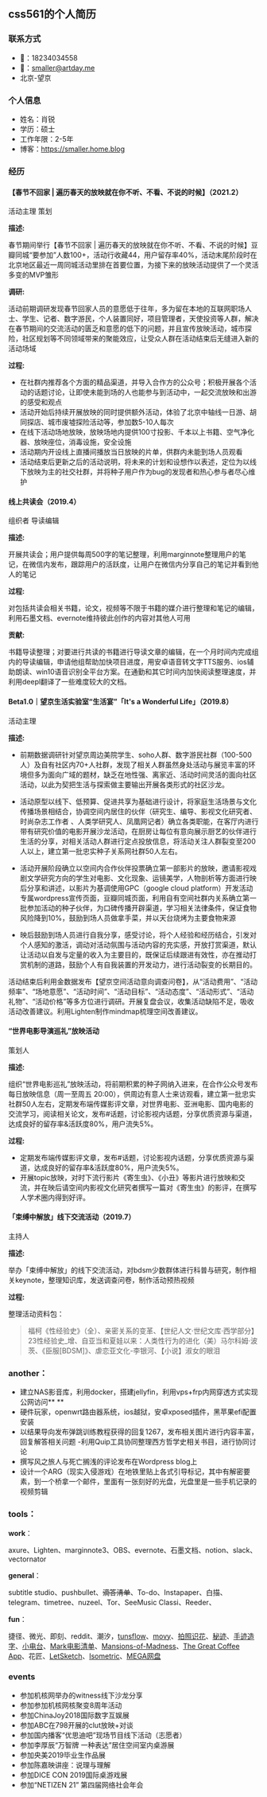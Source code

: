 ## css561的个人简历
### 联系方式
- 📱：18234034558
- 📧：smaller@artday.me
- 北京-望京

### 个人信息
- 姓名：肖锐
- 学历：硕士
- 工作年限：2-5年
- 博客：https://smaller.home.blog

### 经历
#### 【春节不回家 | 遍历春天的放映就在你不听、不看、不说的时候】（2021.2）
活动主理 策划

**描述:**

春节期间举行【春节不回家 | 遍历春天的放映就在你不听、不看、不说的时候】豆瓣同城“要参加”人数100+，活动行收藏44，用户留存率40%，活动末尾阶段时在北京地区最近一周同城活动里排在首要位置，为接下来的放映活动提供了一个灵活多变的MVP雏形

**调研:**

活动前期调研发现春节回家人员的意愿低于往年，多为留在本地的互联网职场人士、学生、记者、数字游民，个人装置同好，项目管理者，天使投资等人群，解决在春节期间的交流活动的匮乏和意愿的低下的问题，并且宣传放映活动，城市探险，社区规划等不同领域带来的聚能效应，让受众人群在活动结束后无缝进入新的活动场域

**过程:**

- 在社群内推荐各个方面的精品渠道，并导入合作方的公众号；积极开展各个活动的话题讨论，让即使未能到场的人也能参与到活动中，一起交流放映和出游的感受和观点
- 活动开始后持续开展放映的同时提供额外活动，体验了北京中轴线一日游、胡同探店、城市废墟探险活动等，参加数5-10人每次
- 在线下活动场地放映，放映场地内提供100寸投影、千本以上书籍、空气净化器、放映座位，消毒设施，安全设施
- 活动期内开设线上直播间播放当日放映的片单，供群内未能到场人员观看
- 活动结束后更新之后的活动说明，将未来的计划和设想作以表述，定位为以线下放映为主的社交社群，并将种子用户作为bug的发现者和热心参与者尽心维护

#### 线上共读会（2019.4）
组织者 导读编辑

**描述:**

开展共读会；用户提供每周500字的笔记整理，利用marginnote整理用户的笔记，在微信内发布，跟踪用户的活跃度，让用户在微信内分享自己的笔记并看到他人的笔记

**过程:**

对包括共读会相关书籍，论文，视频等不限于书籍的媒介进行整理和笔记的编辑，利用石墨文档、evernote维持彼此创作的内容对其他人可用

**贡献:**

书籍导读整理；对要进行共读的书籍进行导读文章的编辑，在一个月时间内完成组内的导读编辑，申请他组帮助加快项目进度，用安卓语音转文字TTS服务、ios辅助朗读、win10语音识别全平台方案。在通勤和其它时间内加快阅读整理速度，并利用deepl翻译了一些难度较大的文档。

#### Beta1.0｜望京生活实验室“生活宴”「It's a Wonderful Life」（2019.8）
活动主理

**描述:**

- 前期数据调研针对望京周边美院学生、soho人群、数字游民社群（100-500人）及自有社区内70+人社群，发现了相关人群虽然身处活动与展览丰富的环境但多为面向广域的题材，缺乏在地性强、离家近、活动时间灵活的面向社区活动，以此为契把生活与探索做主要输出开展各类形式的社区沙龙。

- 活动原型以线下、低预算、促进共享为基础进行设计，将家庭生活场景与文化传播场景相结合，协调空间内居住的伙伴（研究生、编导、影视文化研究者、时尚杂志工作者 、人类学研究人、凤凰网记者）确立各类职能，在客厅内进行带有研究价值的电影开展沙龙活动，在厨房让每位有意向展示厨艺的伙伴进行生活的分享，对相关活动人群进行定点投放信息，将活动关注人群裂变至200人以上，建立第一批忠实种子关系网社群50人左右。

- 活动开展阶段确立以空间内合作伙伴投票确立第一部影片的放映，邀请影视戏剧文学研究方向的学生对电影、文化现象、运镜美学，人物剖析等方面进行映后分享和讲述，以影片为基调使用GPC（google cloud platform）开发活动专属wordpress宣传页面，豆瓣同城页面，利用自有空间社群内关系确立第一批参加活动的种子伙伴，为口碑传播开辟渠道，学习相关法律条件，保证食物风险降到10%，鼓励到场人员做拿手菜，并以天台烧烤为主要食物来源

- 映后鼓励到场人员进行自我分享，感受讨论，将个人经验和经历结合，引发对个人感知的激活，调动对活动氛围与活动内容的充实感，开放打赏渠道，默认让活动以自发与定量的收入为主要目的，既保证后续跟进有效性，亦在推动打赏机制的道路，鼓励个人有自我装置的开发动力，进行活动裂变的长期目的。

活动结束后利用金数据发布【望京空间活动意向调查问卷】，从“活动费用”、“活动频率”、“场地意愿”、“活动时间”、“活动目标”、“活动态度”、“活动形式”、“活动礼物”、“活动价格”等多方位进行调研。开展复盘会议，收集活动缺陷不足，吸收活动改善建议。利用Lighten制作mindmap梳理空间改善建议。

#### “世界电影导演巡礼”放映活动
策划人

**描述:**

组织“世界电影巡礼”放映活动，将前期积累的种子网纳入进来，在合作公众号发布每日放映信息（周一至周五 20:00），供周边有意人士来访观看，建立第一批忠实社群50人左右，定期发布端传媒影评文章，对世界电影、亚洲电影、国内电影的交流学习，阅读相关论文，发布#话题，讨论影视内话题，分享优质资源与渠道，达成良好的留存率&活跃度80%，用户流失5%。

**过程:**

- 定期发布端传媒影评文章，发布#话题，讨论影视内话题，分享优质资源与渠道，达成良好的留存率&活跃度80%，用户流失5%。
- 开展topic放映，对时下流行影片《寄生虫》、《小丑》等影片进行放映和交流，并在映后请空间内影视文化研究者撰写一篇对《寄生虫》的影评，在撰写人学术圈内得到好评。 

#### 「束缚中解放」线下交流活动（2019.7）
主持人

**描述:**

举办「束缚中解放」的线下交流活动，对bdsm少数群体进行科普与研究，制作相关keynote，整理知识库，发送调查问卷，制作活动预热视频

**过程:**

整理活动资料包：

> 福柯《性经验史》（全）、亲密关系的变革、【世纪人文·世纪文库·西学部分】23性经验史_增、自亚当和夏娃以来：人类性行为的进化（美）马尔科姆·波茨、《臣服[BDSM]》、虐恋亚文化-李银河、【小说】淑女的眼泪

### another：
- 建立NAS影音库，利用docker，搭建jellyfin，利用vps+frp内网穿透方式实现公网访问** **
- 硬件玩家，openwrt路由器系统，ios越狱，安卓xposed插件，黑苹果efi配置安装
- 以结果导向发布弹跳训练教程获得的回复1267，发布相关图片进行内容丰富，回复解答相关问题
 -利用Quip工具协同整理西方哲学史相关书目，进行协同讨论
- 撰写风之旅人与死亡搁浅的评论发布在Wordpress blog上
- 设计一个ARG（现实入侵游戏）在地铁里贴上各式引导标记，其中有解密要素，到一个桥拿一个邮件，里面有一张刻好的光盘，光盘里是一些手机记录的视频剪辑

### tools：
**work**：

axure、Lighten、marginnote3、OBS、evernote、石墨文档、notion、slack、vectornator

**general**：

subtitle studio、pushbullet、~~滴答清单~~、To-do、Instapaper、白描、telegram、timetree、nuzeel、Tor、SeeMusic Classi、Reeder、

**fun**：

捷径、微光、即刻、reddit、潮汐，[tunsflow](https://apps.apple.com/hk/app/tunesflow-music-player-with-equalizer/id700513526)、[movy](https://app.apple.com/hk/app/movy-高清桌面锁屏墙纸/id1093345142)、[拍照识花](https://apps.apple.com/hk/app/拍照识花/id1439881374)、[秘迹](https://apps.apple.com/hk/app/秘迹/id1404902971)、[手迹造字](https://apps.apple.com/hk/app/手迹造字-个人字库精品字体安装应用/id1190427931)、[小电台](https://apps.apple.com/hk/app/小电台/id1429932589)、[Mark电影清单](https://apps.apple.com/hk/app/mark-我的电影清单/id1070986365)、[Mansions-of-Madness](https://apps.apple.com/hk/app/mansions-of-madness/id1120754903)、[The Great Coffee App](https://apps.apple.com/hk/app/the-great-coffee-app/id534220544)、花匠、[LetSketch](https://apps.apple.com/hk/app/letsketch/id1234407734)、[Isometric](https://apps.apple.com/hk/app/isometric/id651972431)、[MEGA网盘](https://apps.apple.com/hk/app/mega/id706857885)

### events
- 参加机核网举办的witness线下沙龙分享
- 参加参加机核网核聚变8周年活动
- 参加ChinaJoy2018国际数字互娱展
- 参加ABC在798开展的clut放映+对谈
- 参加国内播客“优思迪吧”现场节目线下活动（志愿者）
- 参加李厚辰“万智牌 一种表达”居住空间室内桌游展
- 参加央美2019毕业生作品展
- 参加陈嘉映讲座：说理与理解
- 参加DICE CON 2019国际桌游戏展
- 参加“NETIZEN 21” 第四届网络社会年会
